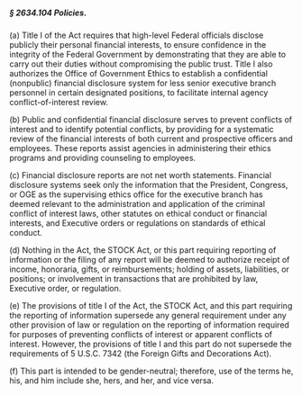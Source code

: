 ##### § 2634.104 Policies. #####

(a) Title I of the Act requires that high-level Federal officials disclose publicly their personal financial interests, to ensure confidence in the integrity of the Federal Government by demonstrating that they are able to carry out their duties without compromising the public trust. Title I also authorizes the Office of Government Ethics to establish a confidential (nonpublic) financial disclosure system for less senior executive branch personnel in certain designated positions, to facilitate internal agency conflict-of-interest review.

(b) Public and confidential financial disclosure serves to prevent conflicts of interest and to identify potential conflicts, by providing for a systematic review of the financial interests of both current and prospective officers and employees. These reports assist agencies in administering their ethics programs and providing counseling to employees.

(c) Financial disclosure reports are not net worth statements. Financial disclosure systems seek only the information that the President, Congress, or OGE as the supervising ethics office for the executive branch has deemed relevant to the administration and application of the criminal conflict of interest laws, other statutes on ethical conduct or financial interests, and Executive orders or regulations on standards of ethical conduct.

(d) Nothing in the Act, the STOCK Act, or this part requiring reporting of information or the filing of any report will be deemed to authorize receipt of income, honoraria, gifts, or reimbursements; holding of assets, liabilities, or positions; or involvement in transactions that are prohibited by law, Executive order, or regulation.

(e) The provisions of title I of the Act, the STOCK Act, and this part requiring the reporting of information supersede any general requirement under any other provision of law or regulation on the reporting of information required for purposes of preventing conflicts of interest or apparent conflicts of interest. However, the provisions of title I and this part do not supersede the requirements of 5 U.S.C. 7342 (the Foreign Gifts and Decorations Act).

(f) This part is intended to be gender-neutral; therefore, use of the terms he, his, and him include she, hers, and her, and vice versa.